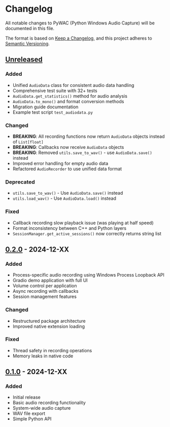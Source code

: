 # Changelog

All notable changes to PyWAC (Python Windows Audio Capture) will be documented in this file.

The format is based on [Keep a Changelog](https://keepachangelog.com/en/1.0.0/),
and this project adheres to [Semantic Versioning](https://semver.org/spec/v2.0.0.html).

## [Unreleased]

### Added
- Unified `AudioData` class for consistent audio data handling
- Comprehensive test suite with 32+ tests
- `AudioData.get_statistics()` method for audio analysis
- `AudioData.to_mono()` and format conversion methods
- Migration guide documentation
- Example test script `test_audiodata.py`

### Changed
- **BREAKING**: All recording functions now return `AudioData` objects instead of `List[float]`
- **BREAKING**: Callbacks now receive `AudioData` objects
- **BREAKING**: Removed `utils.save_to_wav()` - use `AudioData.save()` instead
- Improved error handling for empty audio data
- Refactored `AudioRecorder` to use unified data format

### Deprecated
- `utils.save_to_wav()` - Use `AudioData.save()` instead
- `utils.load_wav()` - Use `AudioData.load()` instead

### Fixed
- Callback recording slow playback issue (was playing at half speed)
- Format inconsistency between C++ and Python layers
- `SessionManager.get_active_sessions()` now correctly returns string list

## [0.2.0] - 2024-12-XX

### Added
- Process-specific audio recording using Windows Process Loopback API
- Gradio demo application with full UI
- Volume control per application
- Async recording with callbacks
- Session management features

### Changed
- Restructured package architecture
- Improved native extension loading

### Fixed
- Thread safety in recording operations
- Memory leaks in native code

## [0.1.0] - 2024-12-XX

### Added
- Initial release
- Basic audio recording functionality
- System-wide audio capture
- WAV file export
- Simple Python API

[Unreleased]: https://github.com/yourusername/pypac/compare/v0.2.0...HEAD
[0.2.0]: https://github.com/yourusername/pypac/compare/v0.1.0...v0.2.0
[0.1.0]: https://github.com/yourusername/pypac/releases/tag/v0.1.0